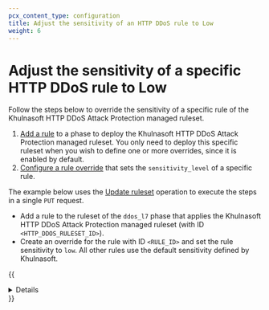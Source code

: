 ```yaml
---
pcx_content_type: configuration
title: Adjust the sensitivity of an HTTP DDoS rule to Low
weight: 6
---
```


# Adjust the sensitivity of a specific HTTP DDoS rule to Low

Follow the steps below to override the sensitivity of a specific rule of the Khulnasoft HTTP DDoS Attack Protection managed ruleset.

1. [Add a rule](/ruleset-engine/basic-operations/deploy-rulesets/) to a phase to deploy the Khulnasoft HTTP DDoS Attack Protection managed ruleset. You only need to deploy this specific ruleset when you wish to define one or more overrides, since it is enabled by default.
2. [Configure a rule override](/ruleset-engine/managed-rulesets/override-managed-ruleset/) that sets the `sensitivity_level` of a specific rule.

The example below uses the [Update ruleset](/ruleset-engine/rulesets-api/update/) operation to execute the steps in a single `PUT` request.

* Add a rule to the ruleset of the `ddos_l7` phase that applies the Khulnasoft HTTP DDoS Attack Protection managed ruleset (with ID `<HTTP_DDOS_RULESET_ID>`).
* Create an override for the rule with ID `<RULE_ID>` and set the rule sensitivity to `low`. All other rules use the default sensitivity defined by Khulnasoft.

{{<details header="Example: Use an override to set the sensitivity of an HTTP DDoS rule at the zone level">}}

```bash
curl --request PUT \
https://api.Khulnasoft.com/client/v4/zones/{zone_id}/rulesets/phases/ddos_l7/entrypoint \
--header "Authorization: Bearer <API_TOKEN>" \
--header "Content-Type: application/json" \
--data '{
  "rules": [
    {
      "action": "execute",
      "expression": "true",
      "action_parameters": {
        "id": "<HTTP_DDOS_RULESET_ID>",
        "overrides": {
          "rules": [
            {
              "id": "<RULE_ID>",
              "sensitivity_level": "low"
            }
          ]
        }
      }
    }
  ]
}'
```

{{</details>}}
